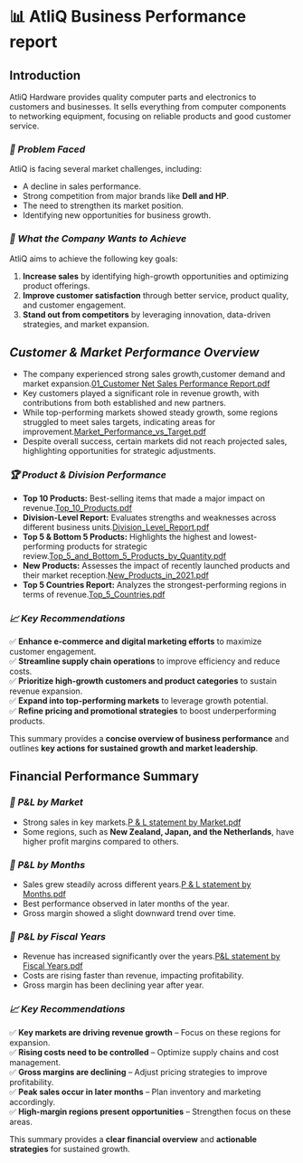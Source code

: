 # 📊 AtliQ Business Performance report

## **Introduction**
AtliQ Hardware provides quality computer parts and electronics to customers and businesses. It sells everything from computer components to networking equipment, focusing on reliable products and good customer service.

### *🚨 Problem Faced*
AtliQ is facing several market challenges, including:
- A decline in sales performance.
- Strong competition from major brands like **Dell and HP**.
- The need to strengthen its market position.
- Identifying new opportunities for business growth.

### *🎯 What the Company Wants to Achieve*
AtliQ aims to achieve the following key goals:
1. **Increase sales** by identifying high-growth opportunities and optimizing product offerings.
2. **Improve customer satisfaction** through better service, product quality, and customer engagement.
3. **Stand out from competitors** by leveraging innovation, data-driven strategies, and market expansion.

## *Customer & Market Performance Overview*

- The company experienced strong sales growth,customer demand and market expansion.[01_Customer Net Sales Performance Report.pdf](https://github.com/Neelu-Naidu-ds/Data-Driven-Sales-Finance-with-Excel/blob/main/01_Customer%20Net%20Sales%20Performance%20Report.pdf)
- Key customers played a significant role in revenue growth, with contributions from both established and new partners.
- While top-performing markets showed steady growth, some regions struggled to meet sales targets, indicating areas for improvement.[Market_Performance_vs_Target.pdf](https://github.com/Neelu-Naidu-ds/Data-Driven-Sales-Finance-with-Excel/blob/main/02_Market%20Performance%20vs%20Target.pdf)
- Despite overall success, certain markets did not reach projected sales, highlighting opportunities for strategic adjustments.

### *🏆 Product & Division Performance*

- **Top 10 Products:** Best-selling items that made a major impact on revenue.[Top_10_Products.pdf](https://github.com/Neelu-Naidu-ds/Data-Driven-Sales-Finance-with-Excel/blob/main/03_Top%2010%20Products.pdf)
- **Division-Level Report:** Evaluates strengths and weaknesses across different business units.[Division_Level_Report.pdf](https://github.com/Neelu-Naidu-ds/Data-Driven-Sales-Finance-with-Excel/blob/main/06_Division%20level%20Report.pdf)
- **Top 5 & Bottom 5 Products:** Highlights the highest and lowest-performing products for strategic review.[Top_5_and_Bottom_5_Products_by_Quantity.pdf](https://github.com/Neelu-Naidu-ds/Data-Driven-Sales-Finance-with-Excel/blob/main/05_Top%205%20and%20Bottom%205%20Products%20by%20Quantity.pdf)
- **New Products:** Assesses the impact of recently launched products and their market reception.[New_Products_in_2021.pdf](https://github.com/Neelu-Naidu-ds/Data-Driven-Sales-Finance-with-Excel/blob/main/04_New%20products%20in%202021.pdf)
- **Top 5 Countries Report:** Analyzes the strongest-performing regions in terms of revenue.[Top_5_Countries.pdf](https://github.com/Neelu-Naidu-ds/Data-Driven-Sales-Finance-with-Excel/blob/main/07_Top%205%20Countries.pdf)

### *📈 Key Recommendations*

✅ **Enhance e-commerce and digital marketing efforts** to maximize customer engagement.  
✅ **Streamline supply chain operations** to improve efficiency and reduce costs.  
✅ **Prioritize high-growth customers and product categories** to sustain revenue expansion.  
✅ **Expand into top-performing markets** to leverage growth potential.  
✅ **Refine pricing and promotional strategies** to boost underperforming products.  

This summary provides a **concise overview of business performance** and outlines **key actions for sustained growth and market leadership**.

## **Financial Performance Summary**
### *📌 P&L by Market*
- Strong sales in key markets.[P & L statement by Market.pdf](https://github.com/Neelu-Naidu-ds/Data-Driven-Sales-Finance-with-Excel/blob/main/11_P%20%26%20L%20statement%20by%20Markets.pdf)
- Some regions, such as **New Zealand, Japan, and the Netherlands**, have higher profit margins compared to others.

### *📆 P&L by Months*
- Sales grew steadily across different years.[P & L statement by Months.pdf](https://github.com/Neelu-Naidu-ds/Data-Driven-Sales-Finance-with-Excel/blob/main/08_P%20%26%20L%20statement%20by%20Months.pdf)
- Best performance observed in later months of the year.
- Gross margin showed a slight downward trend over time.

### *📅 P&L by Fiscal Years*
- Revenue has increased significantly over the years.[P&L statement by Fiscal Years.pdf](https://github.com/Neelu-Naidu-ds/Data-Driven-Sales-Finance-with-Excel/blob/main/09_P%26L%20statement%20by%20Fiscal%20Years.pdf)
- Costs are rising faster than revenue, impacting profitability.
- Gross margin has been declining year after year.

### *📈 Key  Recommendations*
✅ **Key markets are driving revenue growth** – Focus on these regions for expansion.  
✅ **Rising costs need to be controlled** – Optimize supply chains and cost management.  
✅ **Gross margins are declining** – Adjust pricing strategies to improve profitability.  
✅ **Peak sales occur in later months** – Plan inventory and marketing accordingly.  
✅ **High-margin regions present opportunities** – Strengthen focus on these areas.  

This summary provides a **clear financial overview** and **actionable strategies** for sustained growth.
